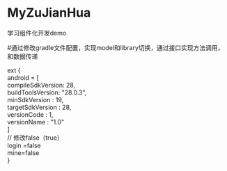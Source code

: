 # MyZuJianHua
学习组件化开发demo

#通过修改gradle文件配置，实现model和library切换，通过接口实现方法调用，和数据传递
   
  ext {    
    android = [    
            compileSdkVersion: 28,    
            buildToolsVersion: "28.0.3",    
            minSdkVersion    : 19,    
            targetSdkVersion : 28,    
            versionCode      : 1,      
            versionName      : "1.0"     
      ]  
  //  修改false（true）         
      login =false    
      mine=false    
  }    
  
